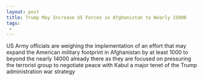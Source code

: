 ```yaml
---
layout: post
title: Trump May Increase US Forces in Afghanistan to Nearly 15000
tags:
 -
---
```

US Army officials are weighing the implementation of an effort that may expand the American military footprint in Afghanistan by at least 1000 to beyond the nearly 14000 already there as they are focused on pressuring the terrorist group to negotiate peace with Kabul a major tenet of the Trump administration war strategy
